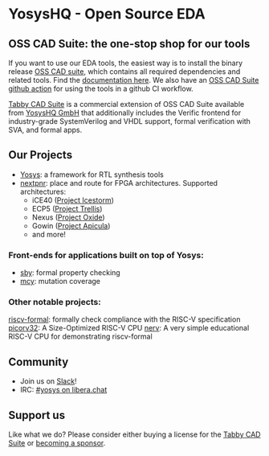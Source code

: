 # YosysHQ - Open Source EDA

## OSS CAD Suite: the one-stop shop for our tools

If you want to use our EDA tools, the easiest way is to install the binary release [OSS CAD suite](https://github.com/YosysHQ/oss-cad-suite-build/releases/latest), which contains all required dependencies and related tools. Find the [documentation here](https://yosyshq.readthedocs.io/en/latest/).
We also have an [OSS CAD Suite github action](https://github.com/YosysHQ/setup-oss-cad-suite) for using the tools in a github CI workflow.

[Tabby CAD Suite](https://www.yosyshq.com/tabby-cad-datasheet) is a commercial extension of OSS CAD Suite available from [YosysHQ GmbH](https://www.yosyshq.com/about) that additionally includes the Verific frontend for industry-grade SystemVerilog and VHDL support, formal verification with SVA, and formal apps.

## Our Projects

- [Yosys](https://github.com/YosysHQ/yosys): a framework for RTL synthesis tools
- [nextpnr](https://github.com/YosysHQ/nextpnr): place and route for FPGA architectures. Supported architectures: 
    - iCE40 ([Project Icestorm](https://github.com/YosysHQ/icestorm))
    - ECP5 ([Project Trellis](https://github.com/YosysHQ/prjtrellis))
    - Nexus ([Project Oxide](https://github.com/gatecat/prjoxide))
    - Gowin ([Project Apicula](https://github.com/YosysHQ/apicula))
    - and more!

### Front-ends for applications built on top of Yosys:

- [sby](https://github.com/YosysHQ/sby): formal property checking
- [mcy](https://github.com/YosysHQ/mcy): mutation coverage

### Other notable projects:

[riscv-formal](https://github.com/YosysHQ/riscv-formal): formally check compliance with the RISC-V specification 
[picorv32](https://github.com/YosysHQ/picorv32): A Size-Optimized RISC-V CPU
[nerv](https://github.com/YosysHQ/nerv): A very simple educational RISC-V CPU for demonstrating riscv-formal

## Community

- Join us on [Slack](https://join.slack.com/t/yosyshq/shared_invite/zt-1aopkns2q-EiQ97BeQDt_pwvE41sGSuA)!
- IRC: [#yosys on libera.chat](https://web.libera.chat/#yosys)

## Support us

Like what we do? Please consider either buying a license for the [Tabby CAD Suite](https://www.yosyshq.com/products-and-services) or [becoming a sponsor](https://www.yosyshq.com/support-us).
